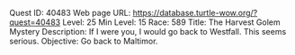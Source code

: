 Quest ID: 40483
Web page URL: https://database.turtle-wow.org/?quest=40483
Level: 25
Min Level: 15
Race: 589
Title: The Harvest Golem Mystery
Description: If I were you, I would go back to Westfall. This seems serious.
Objective: Go back to Maltimor.
